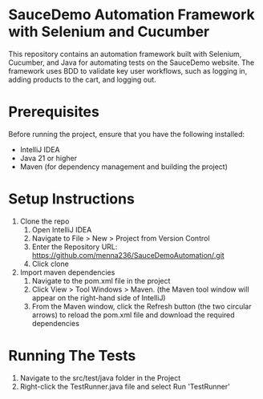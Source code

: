 # SauceDemo Automation Framework with Selenium and Cucumber
This repository contains an automation framework built with Selenium, Cucumber, and Java for automating tests on the SauceDemo website.
The framework uses BDD to validate key user workflows, such as logging in, adding products to the cart, and logging out.

# Prerequisites
Before running the project, ensure that you have the following installed:
- IntelliJ IDEA
- Java 21 or higher
- Maven (for dependency management and building the project)

# Setup Instructions
1. Clone the repo
    1. Open IntelliJ IDEA
    2. Navigate to File > New > Project from Version Control
    3. Enter the Repository URL: https://github.com/menna236/SauceDemoAutomation/.git
    4. Click clone
2. Import maven dependencies
    1. Navigate to the pom.xml file in the project
    2. Click View > Tool Windows > Maven. (the Maven tool window will appear on the right-hand side of IntelliJ)
    3. From the Maven window, click the Refresh button (the two circular arrows) to reload the pom.xml file and download the required dependencies

# Running The Tests
1. Navigate to the src/test/java folder in the Project
2. Right-click the TestRunner.java file and select Run 'TestRunner'

